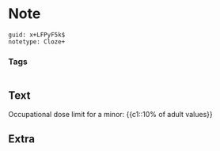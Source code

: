 # Note
```
guid: x+LFPyF5k$
notetype: Cloze+
```

### Tags
```
```

## Text
Occupational dose limit for a minor: {{c1::10% of adult values}}

## Extra

